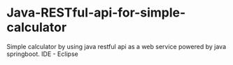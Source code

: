 # Java-RESTful-api-for-simple-calculator
Simple calculator by using java restful api as a web service powered by java springboot. IDE - Eclipse 
